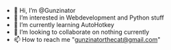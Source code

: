 - 👋 Hi, I’m @Gunzinator
- 👀 I’m interested in Webdevelopment and Python stuff
- 🌱 I’m currently learning AutoHotkey
- 💞️ I’m looking to collaborate on nothing currently
- 📫 How to reach me "gunzinatorthecat@gmail.com"

<!---
Gunzinator/Gunzinator is a ✨ special ✨ repository because its `README.md` (this file) appears on your GitHub profile.
You can click the Preview link to take a look at your changes.
--->
